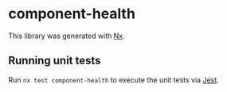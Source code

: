 # component-health

This library was generated with [Nx](https://nx.dev).

## Running unit tests

Run `nx test component-health` to execute the unit tests via [Jest](https://jestjs.io).
